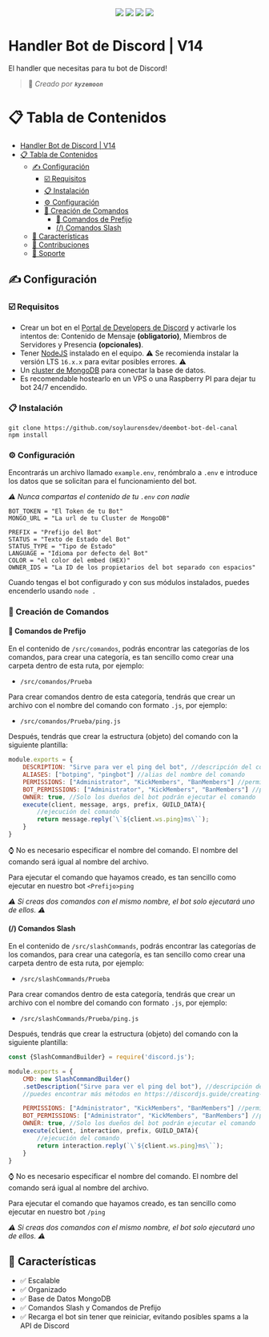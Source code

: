 <div align="center">
 <a href="https://discord.gg/UBpQKY3XqG" target="_blank"><img src="https://img.shields.io/maintenance/yes/2023?style=for-the-badge&label=MANTENIDO" /></a>
 <a href="https://discord.gg/UBpQKY3XqG" target="_blank"><img src="https://img.shields.io/discord/879397504075063297?color=blue&label=soporte&style=for-the-badge&logoColor=white" /></a>
 <a href="https://www.postgresql.org" target="_blank"><img src="https://img.shields.io/badge/MongoDB-%234ea94b.svg?style=for-the-badge&logo=mongodb&logoColor=white"/></a>
 <a href="https://www.nodejs.org" target="_blank"><img src="https://img.shields.io/badge/node.js-6DA55F?style=for-the-badge&logo=node.js&logoColor=white"/></a>
</div>

# Handler Bot de Discord | V14 

El handler que necesitas para tu bot de Discord!
> 👤 *Creado por **`kyzemoon`***

# 📋 Tabla de Contenidos

- [Handler Bot de Discord | V14](#handler-bot-de-discord--v14)
- [📋 Tabla de Contenidos](#-tabla-de-contenidos)
  - [✍ Configuración](#-configuración)
    - [☑️ Requisitos](#️-requisitos)
    - [📋 Instalación](#-instalación)
    - [⚙️ Configuración](#️-configuración)
    - [🔨 Creación de Comandos](#-creación-de-comandos)
      - [💬 Comandos de Prefijo](#-comandos-de-prefijo)
      - [(/) Comandos Slash](#-comandos-slash)
  - [💪 Características](#-características)
  - [💛 Contribuciones](#-contribuciones)
  - [🔰 Soporte](#-soporte)

## ✍ Configuración
### ☑️ Requisitos
- Crear un bot en el [Portal de Developers de Discord](https://discord.com/developers/applications) y activarle los intentos de: Contenido de Mensaje **(obligatorio)**, Miembros de Servidores y Presencia **(opcionales)**.
- Tener [NodeJS](https://nodejs.org) instalado en el equipo.
⚠️ Se recomienda instalar la versión LTS `16.x.x` para evitar posibles errores. ⚠️
- Un [cluster de MongoDB](https://www.mongodb.com/es/cloud/atlas/) para conectar la base de datos.
- Es recomendable hostearlo en un VPS o una Raspberry PI para dejar tu bot 24/7 encendido.

### 📋 Instalación
```git
git clone https://github.com/soylaurensdev/deembot-bot-del-canal
npm install
```

### ⚙️ Configuración
Encontrarás un archivo llamado `example.env`, renómbralo a `.env` e introduce los datos que se solicitan para el funcionamiento del bot.

*⚠️ Nunca compartas el contenido de tu `.env` con nadie*

```
BOT_TOKEN = "El Token de tu Bot"
MONGO_URL = "La url de tu Cluster de MongoDB"

PREFIX = "Prefijo del Bot"
STATUS = "Texto de Estado del Bot"
STATUS_TYPE = "Tipo de Estado"
LANGUAGE = "Idioma por defecto del Bot"
COLOR = "el color del embed (HEX)"
OWNER_IDS = "La ID de los propietarios del bot separado con espacios"
```

Cuando tengas el bot configurado y con sus módulos instalados, puedes encenderlo usando ```node .```

### 🔨 Creación de Comandos
#### 💬 Comandos de Prefijo
En el contenido de `/src/comandos`, podrás encontrar las categorías de los comandos, para crear una categoría, es tan sencillo como crear una carpeta dentro de esta ruta, por ejemplo:

- `/src/comandos/Prueba`

Para crear comandos dentro de esta categoría, tendrás que crear un archivo con el nombre del comando con formato `.js`, por ejemplo:

- `/src/comandos/Prueba/ping.js`

Después, tendrás que crear la estructura (objeto) del comando con la siguiente plantilla:

```js
module.exports = {
    DESCRIPTION: "Sirve para ver el ping del bot", //descripción del comando
    ALIASES: ["botping", "pingbot"] //alias del nombre del comando
    PERMISSIONS: ["Administrator", "KickMembers", "BanMembers"] //permisos que necesitará el usuario para ejecutar el comando
    BOT_PERMISSIONS: ["Administrator", "KickMembers", "BanMembers"] //permisos que necesitará el bot para ejecutar el comando
    OWNER: true, //Solo los dueños del bot podrán ejecutar el comando
    execute(client, message, args, prefix, GUILD_DATA){
        //ejecución del comando
        return message.reply(`\`${client.ws.ping}ms\``);
    }
}
```

⌚ No es necesario especificar el nombre del comando. El nombre del comando será igual al nombre del archivo.

Para ejecutar el comando que hayamos creado, es tan sencillo como ejecutar en nuestro bot `<Prefijo>ping`

*⚠️ Si creas dos comandos con el mismo nombre, el bot solo ejecutará uno de ellos. ⚠️*
#### (/) Comandos Slash
En el contenido de `/src/slashCommands`, podrás encontrar las categorías de los comandos, para crear una categoría, es tan sencillo como crear una carpeta dentro de esta ruta, por ejemplo:

- `/src/slashCommands/Prueba`

Para crear comandos dentro de esta categoría, tendrás que crear un archivo con el nombre del comando con formato `.js`, por ejemplo:

- `/src/slashCommands/Prueba/ping.js`

Después, tendrás que crear la estructura (objeto) del comando con la siguiente plantilla:

```js
const {SlashCommandBuilder} = require('discord.js');

module.exports = {
    CMD: new SlashCommandBuilder()
    .setDescription("Sirve para ver el ping del bot"), //descripción del comando
    //puedes encontrar más métodos en https://discordjs.guide/creating-your-bot/slash-commands.html

    PERMISSIONS: ["Administrator", "KickMembers", "BanMembers"] //permisos que necesitará el usuario para ejecutar el comando
    BOT_PERMISSIONS: ["Administrator", "KickMembers", "BanMembers"] //permisos que necesitará el bot para ejecutar el comando
    OWNER: true, //Solo los dueños del bot podrán ejecutar el comando
    execute(client, interaction, prefix, GUILD_DATA){
        //ejecución del comando
        return interaction.reply(`\`${client.ws.ping}ms\``);
    }
}
```

⌚ No es necesario especificar el nombre del comando. El nombre del comando será igual al nombre del archivo.

Para ejecutar el comando que hayamos creado, es tan sencillo como ejecutar en nuestro bot `/ping`

*⚠️ Si creas dos comandos con el mismo nombre, el bot solo ejecutará uno de ellos. ⚠️*

## 💪 Características

- ✅ Escalable
- ✅ Organizado
- ✅ Base de Datos MongoDB
- ✅ Comandos Slash y Comandos de Prefijo
- ✅ Recarga el bot sin tener que reiniciar, evitando posibles spams a la API de Discord


